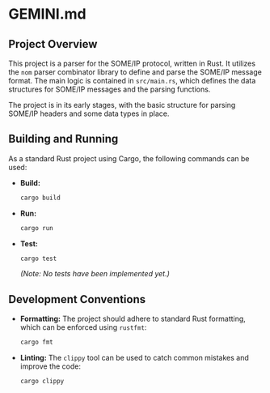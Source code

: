# GEMINI.md

## Project Overview

This project is a parser for the SOME/IP protocol, written in Rust. It utilizes the `nom` parser combinator library to define and parse the SOME/IP message format. The main logic is contained in `src/main.rs`, which defines the data structures for SOME/IP messages and the parsing functions.

The project is in its early stages, with the basic structure for parsing SOME/IP headers and some data types in place.

## Building and Running

As a standard Rust project using Cargo, the following commands can be used:

*   **Build:**
    ```bash
    cargo build
    ```

*   **Run:**
    ```bash
    cargo run
    ```

*   **Test:**
    ```bash
    cargo test
    ```
    *(Note: No tests have been implemented yet.)*

## Development Conventions

*   **Formatting:** The project should adhere to standard Rust formatting, which can be enforced using `rustfmt`:
    ```bash
    cargo fmt
    ```
*   **Linting:** The `clippy` tool can be used to catch common mistakes and improve the code:
    ```bash
    cargo clippy
    ```
